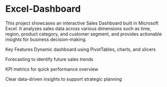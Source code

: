 # Excel-Dashboard
This project showcases an interactive Sales Dashboard built in Microsoft Excel. It analyzes sales data across various dimensions such as time, region, product category, and customer segment, and provides actionable insights for business decision-making.

 Key Features
Dynamic dashboard using PivotTables, charts, and slicers

Forecasting to identify future sales trends

KPI metrics for quick performance overview

Clear data-driven insights to support strategic planning
